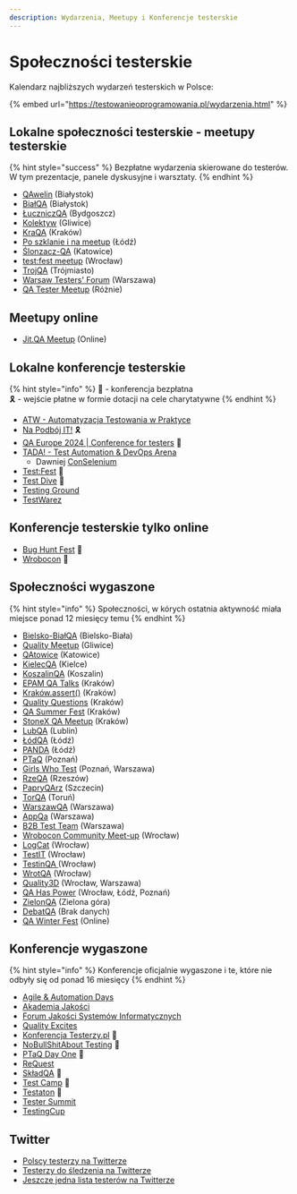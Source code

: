 ```yaml
---
description: Wydarzenia, Meetupy i Konferencje testerskie
---
```


# Społeczności testerskie

Kalendarz najbliższych wydarzeń testerskich w Polsce:

{% embed url="https://testowanieoprogramowania.pl/wydarzenia.html" %}

## Lokalne społeczności testerskie - meetupy testerskie

{% hint style="success" %}
Bezpłatne wydarzenia skierowane do testerów. W tym prezentacje, panele dyskusyjne i warsztaty.
{% endhint %}

* [QAwelin](https://www.facebook.com/groups/3780529165505528/) (Białystok)
* [BiałQA](https://www.facebook.com/groups/BialQA/) (Białystok)
* [ŁuczniczQA](https://www.meetup.com/luczniczqa/) (Bydgoszcz)
* [Kolektyw](https://kolektyw-gliwice.pl/) (Gliwice)
* [KraQA](https://www.meetup.com/KraQA-pl/) (Kraków)
* [Po szklanie i na meetup](https://www.facebook.com/events/1674650500102548/) (Łódź)
* [Ślonzacz-QA](https://www.facebook.com/slonzaczqa/) (Katowice)
* [test:fest meetup](https://www.meetup.com/test-fest/) (Wrocław)
* [TrojQA](https://www.facebook.com/trojqa/) (Trójmiasto)
* [Warsaw Testers' Forum](https://www.facebook.com/warsawtestersforum/events) (Warszawa)
* [QA Tester Meetup](https://app.evenea.pl/event/qatesterwwa/) (Różnie)

## Meetupy online

* [Jit.QA Meetup](https://www.facebook.com/groups/TestowanieOprogramowania/posts/9494040397285120) (Online)

## Lokalne konferencje testerskie

{% hint style="info" %}
🙋 - konferencja bezpłatna\
🎗️ - wejście płatne w formie dotacji na cele charytatywne
{% endhint %}

* [ATW - Automatyzacja Testowania w Praktyce](https://atwpraktyce.pl/)
* [Na Podbój IT!](https://podboj.it/) 🎗️
* [QA Europe 2024 | Conference for testers](https://qaeurope.pl/) 🙋
* [TADA! - Test Automation & DevOps Arena](https://tada-conf.pl/)
  * Dawniej [ConSelenium](http://conselenium.pl/)
* [Test:Fest](https://testfest.pl/) 🙋
* [Test Dive](http://testdive.pl/) 🙋
* [Testing Ground](https://testingground.pl/)
* [TestWarez](https://testwarez.pl)

## Konferencje testerskie tylko online

* [Bug Hunt Fest](https://bughuntfest.pl/) 🙋
* [Wrobocon](https://wrobocon.eu/) 🙋

## Społeczności wygaszone

{% hint style="info" %}
Społeczności, w kórych ostatnia aktywność miała miejsce ponad 12 miesięcy temu
{% endhint %}

* [Bielsko-BiałQA](https://www.facebook.com/groups/2562108134001630/) (Bielsko-Biała)
* [Quality Meetup](https://www.meetup.com/Quality-Meetup/) (Gliwice)
* [QAtowice](https://crossweb.pl/en/event-series/qatowice-meetup/) (Katowice)
* [KielecQA](https://www.facebook.com/kielecqa/) (Kielce)
* [KoszalinQA](https://www.meetup.com/en-AU/KoszalinQA) (Koszalin)
* [EPAM QA Talks](https://www.facebook.com/Epam.Poland/) (Kraków)
* [Kraków.assert()](https://www.meetup.com/pl-PL/krakow-assert/) (Kraków)
* [Quality Questions](https://www.meetup.com/High-Quality-Code-Fans/) (Kraków)
* [QA Summer Fest](https://www.facebook.com/miquido/) (Kraków)
* [StoneX QA Meetup](https://crossweb.pl/wydarzenia/stonex-qa-meetup-krakow-1/) (Kraków)
* [LubQA](https://www.facebook.com/LubQA/) (Lublin)
* [ŁódQA](https://www.facebook.com/LodQA/) (Łódź)
* [PANDA](https://www.meetup.com/panda-meetup/) (Łódź)
* [PTaQ](https://www.facebook.com/PTaQGroup/) (Poznań)
* [Girls Who Test](https://www.facebook.com/girls.who.test/) (Poznań, Warszawa)
* [RzeQA](https://www.facebook.com/rzeqa/) (Rzeszów)
* [PapryQArz](https://www.facebook.com/papryQArz/) (Szczecin)
* [TorQA](https://www.facebook.com/torqatorun/) (Toruń)
* [WarszawQA](https://www.facebook.com/WarszawQA) (Warszawa)
* [AppQa](https://www.facebook.com/AppQaMeetup/) (Warszawa)
* [B2B Test Team](https://www.meetup.com/B2B-Test-Team/) (Warszawa)
* [Wrobocon Community Meet-up](https://www.facebook.com/events/624450725955993) (Wrocław)
* [LogCat](https://www.facebook.com/LogCatMeetup/) (Wrocław)
* [TestIT](https://www.meetup.com/TestIT-testing-meetup/) (Wrocław)
* [TestinQA ](https://www.facebook.com/testinqa/)(Wrocław)
* [WrotQA](https://www.facebook.com/WrotQA/) (Wrocław)
* [Quality3D](https://www.facebook.com/SjsiOrg/) (Wrocław, Warszawa)
* [QA Has Power](https://www.facebook.com/StxNext/) (Wrocław, Łódź, Poznań)
* [ZielonQA](https://www.facebook.com/globallogicpoland) (Zielona góra)
* [DebatQA](https://www.facebook.com/DebatQA/) (Brak danych)
* [QA Winter Fest](https://stage.miquido.com/qa-winter-fest/) (Online)



## Konferencje wygaszone

{% hint style="info" %}
Konferencje oficjalnie wygaszone i te, które nie odbyły się od ponad 16 miesięcy
{% endhint %}

* [Agile & Automation Days](https://aadays.pl/)
* [Akademia Jakości](http://successpoint.pl/)
* [Forum Jakości Systemów Informatycznych](https://www.computerworld.pl/)
* [Quality Excites](https://www.qualityexcites.pl)
* [Konferencja Testerzy.pl](http://konferencja.testerzy.pl/) 🙋
* [NoBullShitAbout Testing](https://nobullshitabout.com/) 🙋
* [PTaQ Day One](http://dayone.ptaq.org/) 🙋
* [ReQuest](https://request.pl)
* [SkładQA](http://kraqa.pl/) 🙋
* [Test Camp](https://testcamp.pl/) 🙋
* [Testaton](http://testaton.pl/) 🙋
* [Tester Summit](https://testersummit.pl/)
* [TestingCup](http://testingcup.pl/)

## Twitter

* [Polscy testerzy na Twitterze](https://twitter.com/PWicherski/lists/polscy-testerzy)
* [Testerzy do śledzenia na Twitterze](https://twitter.com/kinofrost/lists/testers-to-follow)
* [Jeszcze jedna lista testerów na Twitterze](https://twitter.com/SheyMouse/lists/test-tweeps)
